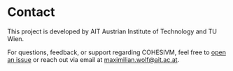 # Contact

This project is developed by AIT Austrian Institute of Technology and TU Wien.

For questions, feedback, or support regarding COHESIVM, feel free to [open an issue](https://github.com/mxwalbert/cohesivm/issues) 
or reach out via email at [maximilian.wolf@ait.ac.at](mailto:maximilian.wolf@ait.ac.at?subject=COHESIVM).
